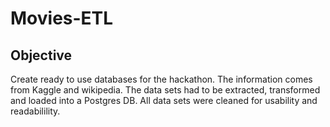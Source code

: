 # Movies-ETL

## Objective
Create ready to use databases for the hackathon. The information comes from Kaggle and wikipedia. The data sets had to be extracted, transformed and loaded into a Postgres DB. All data sets were cleaned for usability and readabilility. 
